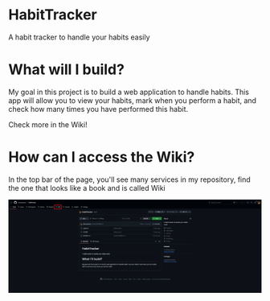 # HabitTracker
A habit tracker to handle your habits easily

# What will I build?

My goal in this project is to build a web application to handle habits. This app will
allow you to view your habits, mark when you perform a habit, and check how many
times you have performed this habit.

Check more in the Wiki!

# How can I access the Wiki?
In the top bar of the page, you'll see many services in my repository, find the one that
looks like a book and is called Wiki

<img src="Docs/Wiki.png">
